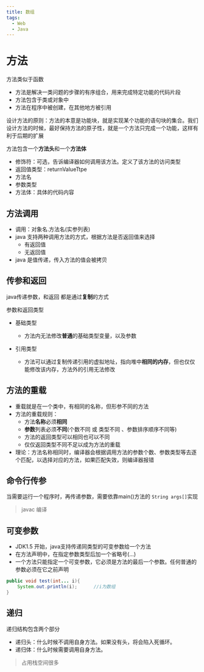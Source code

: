 ```yaml
---
title: 数组
tags:
  - Web
  - Java
---
```

# 方法

方法类似于函数

- 方法是解决一类问题的步骤的有序组合，用来完成特定功能的代码片段
- 方法包含于类或对象中
- 方法在程序中被创建，在其他地方被引用

设计方法的原则：方法的本意是功能块，就是实现某个功能的语句块的集合。我们设计方法的时候，最好保持方法的原子性，就是一个方法只完成一个功能，这样有利于后期的扩展

方法包含一个**方法头**和一个**方法体**

- 修饰符：可选，告诉编译器如何调用该方法。定义了该方法的访问类型
- 返回值类型：returnValueTtpe
- 方法名
- 参数类型
- 方法体：具体的代码内容

  

## 方法调用

- 调用：对象名.方法名(实参列表)
- java 支持两种调用方法的方式，根据方法是否返回值来选择
  - 有返回值
  - 无返回值
- java 是值传递，传入方法的值会被拷贝




## 传参和返回

java传递参数，和返回 都是通过**复制**的方式

参数和返回类型

- 基础类型

  - 方法内无法修改**普通**的基础类型变量，以及参数
- 引用类型

  - 方法可以通过复制传递引用的虚拟地址，指向堆中**相同的内存**，但也仅仅能修改该内存，方法外的引用无法修改



## 方法的重载

- 重载就是在一个类中，有相同的名称，但形参不同的方法
- 方法的重载规则：
  - 方法**名称**必须**相同**
  - **参数**列表必须**不同**(个数不同 或 类型不同 、参数排序顺序不同等)
  - 方法的返回类型可以相同也可以不同
  - 仅仅返回类型不同不足以成为方法的重载
- 理论：方法名称相同时，编译器会根据调用方法的参数个数、参数类型等去逐个匹配，以选择对应的方法，如果匹配失效，则编译器报错




## 命令行传参

当需要运行一个程序时，再传递参数，需要依靠main()方法的 `String args[]`实现

> javac  编译



## 可变参数

- JDK1.5 开始，java支持传递同类型的可变参数给一个方法
- 在方法声明中，在指定参数类型后加一个省略号(...)
- 一个方法只能指定一个可变参数，它必须是方法的最后一个参数。任何普通的参数必须在它之前声明

```java
public void test(int... i){
    System.out.println(i);		//i为数组
}
```



## 递归

递归结构包含两个部分

- 递归头：什么时候不调用自身方法。如果没有头，将会陷入死循环。
- 递归体：什么时候需要调用自身方法。



> 占用栈空间很多 

